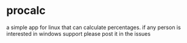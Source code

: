 # procalc
a simple app for linux that can calculate percentages.
if any person is interested in windows support please post it in the issues

